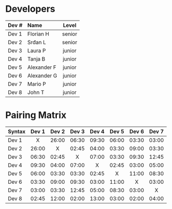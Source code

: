 # Developers

| Dev # |  Name       | Level  |
| :---  |    :----    | :---:  |
| Dev 1 | Florian H   | senior |
| Dev 2 | Srđan L     | senior |
| Dev 3 | Laura P     | junior |
| Dev 4 | Tanja B     | junior |
| Dev 5 | Alexander F | junior |
| Dev 6 | Alexander G | junior |
| Dev 7 | Mario P     | junior |
| Dev 8 | John T      | junior |

# Pairing Matrix

| Syntax      | Dev 1       | Dev 2       | Dev 3       | Dev 4       | Dev 5       | Dev 6       | Dev 7       | Dev 8       | Research      |
| :---        |    :----:   |    :----:   |    :----:   |    :----:   |    :----:   |    :----:   |    :----:   |    :----:   |   :----:      |
| Dev 1       | X           | 26:00       | 06:30       | 09:30       | 06:00       | 03:30       | 03:00       | 02:45       | HH:MM         |
| Dev 2       | 26:00       | X           | 02:45       | 04:00       | 03:30       | 09:00       | 03:30       | 12:00       | HH:MM         |
| Dev 3       | 06:30       | 02:45       | X           | 07:00       | 03:30       | 09:30       | 12:45       | 02:00       | HH:MM         |
| Dev 4       | 09:30       | 04:00       | 07:00       | X           | 02:45       | 03:00       | 05:00       | 13:00       | HH:MM         |
| Dev 5       | 06:00       | 03:30       | 03:30       | 02:45       | X           | 11:00       | 08:30       | 03:00       | HH:MM         |
| Dev 6       | 03:30       | 09:00       | 09:30       | 03:00       | 11:00       | X           | 03:00       | 02:00       | 02:00         |
| Dev 7       | 03:00       | 03:30       | 12:45       | 05:00       | 08:30       | 03:00       | X           | 04:00       | 02:45         |
| Dev 8       | 02:45       | 12:00       | 02:00       | 13:00       | 03:00       | 02:00       | 04:00       | X           | HH:MM         |

